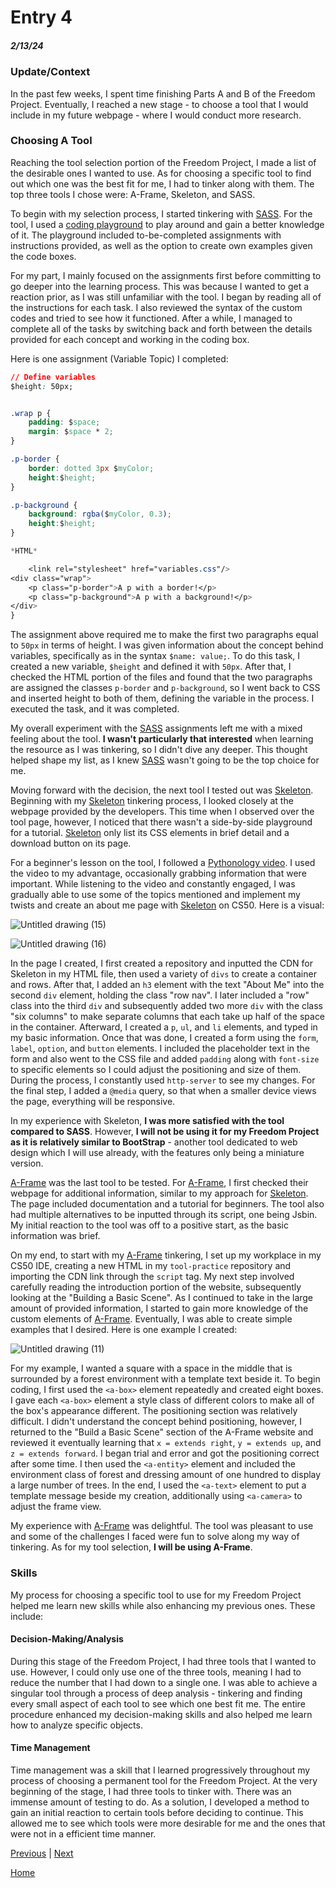 # Entry 4
##### 2/13/24

### Update/Context

In the past few weeks, I spent time finishing Parts A and B of the Freedom Project. Eventually, I reached a new stage - to choose a tool that I would include in my future webpage - where I would conduct more research.

### Choosing A Tool

Reaching the tool selection portion of the Freedom Project, I made a list of the desirable ones I wanted to use. As for choosing a specific tool to find out which one was the best fit for me, I had to tinker along with them. The top three tools I chose were: A-Frame, Skeleton, and SASS.

To begin with my selection process, I started tinkering with [SASS](https://sass-lang.com/). For the tool, I used a [coding playground](https://www.codingame.com/playgrounds/166/sass) to play around and gain a better knowledge of it. The playground included to-be-completed assignments with instructions provided, as well as the option to create own examples given the code boxes.

For my part, I mainly focused on the assignments first before committing to go deeper into the learning process. This was because I wanted to get a reaction prior, as I was still unfamiliar with the tool. I began by reading all of the instructions for each task. I also reviewed the syntax of the custom codes and tried to see how it functioned. After a while, I managed to complete all of the tasks by switching back and forth between the details provided for each concept and working in the coding box.

Here is one assignment (Variable Topic) I completed:

``` CSS & HTML
// Define variables
$height: 50px;


.wrap p {
	padding: $space;
	margin: $space * 2;
}

.p-border {
	border: dotted 3px $myColor;
	height:$height;
}

.p-background {
	background: rgba($myColor, 0.3);
	height:$height;
}

*HTML*

    <link rel="stylesheet" href="variables.css"/>
<div class="wrap">
	<p class="p-border">A p with a border!</p>
	<p class="p-background">A p with a background!</p>
</div>
}
```

The assignment above required me to make the first two paragraphs equal to `50px` in terms of height. I was given information about the concept behind variables, specifically as in the syntax `$name: value;`. To do this task, I created a new variable, `$height` and defined it with `50px`. After that, I checked the HTML portion of the files and found that the two paragraphs are assigned the classes `p-border` and `p-background`, so I went back to CSS and inserted height to both of them, defining the variable in the process. I executed the task, and it was completed.

My overall experiment with the [SASS](https://sass-lang.com/) assignments left me with a mixed feeling about the tool. **I wasn't particularly that interested** when learning the resource as I was tinkering, so I didn't dive any deeper. This thought helped shape my list, as I knew [SASS](https://sass-lang.com/) wasn't going to be the top choice for me.

Moving forward with the decision, the next tool I tested out was [Skeleton](http://getskeleton.com/). Beginning with my [Skeleton](http://getskeleton.com/) tinkering process, I looked closely at the webpage provided by the developers. This time when I observed over the tool page, however, I noticed that there wasn't a side-by-side playground for a tutorial. [Skeleton](http://getskeleton.com/) only list its CSS elements in brief detail and a download button on its page.

For a beginner's lesson on the tool, I followed a [Pythonology video](https://www.youtube.com/watch?v=v4UC9emY9KA). I used the video to my advantage, occasionally grabbing information that were important. While listening to the video and constantly engaged, I was gradually able to use some of the topics mentioned and implement my twists and create an about me page with [Skeleton](http://getskeleton.com/) on CS50. Here is a visual:

![Untitled drawing (15)](https://github.com/joez2450/sep10-freedom-project/assets/146861465/25c8499c-84ea-4314-a90b-89f44588e2d3)

![Untitled drawing (16)](https://github.com/joez2450/sep10-freedom-project/assets/146861465/727c4378-1376-4394-8ea5-d3dbdcdfa2c7)

In the page I created, I first created a repository and inputted the CDN for Skeleton in my HTML file, then used a variety of `divs` to create a container and rows. After that, I added an `h3` element with the text "About Me" into the second `div` element, holding the class "row nav". I later included a "row" class into the third `div` and subsequently added two more `div` with the class "six columns" to make separate columns that each take up half of the space in the container. Afterward, I created a `p`, `ul`, and `li` elements, and typed in my basic information. Once that was done, I created a form using the `form`,   `label`, `option`, and `button` elements. I included the placeholder text in the form and also went to the CSS file and added `padding` along with `font-size` to specific elements so I could adjust the positioning and size of them. During the process, I constantly used `http-server` to see my changes. For the final step, I added a `@media` query, so that when a smaller device views the page, everything will be responsive.


In my experience with Skeleton, **I was more satisfied with the tool compared to SASS**. However, **I will not be using it for my Freedom Project as it is relatively similar to BootStrap** - another tool dedicated to web design which I will use already, with the features only being a miniature version.

[A-Frame](https://aframe.io/) was the last tool to be tested. For [A-Frame](https://aframe.io/), I first checked their webpage for additional information, similar to my approach for [Skeleton](http://getskeleton.com/). The page included documentation and a tutorial for beginners. The tool also had multiple alternatives to be inputted through its script, one being Jsbin. My initial reaction to the tool was off to a positive start, as the basic information was brief.

On my end, to start with my [A-Frame](https://aframe.io/) tinkering, I set up my workplace in my CS50 IDE, creating a new HTML in my `tool-practice` repository and importing the CDN link through the `script` tag. My next step involved carefully reading the introduction portion of the website, subsequently looking at the "Building a Basic Scene". As I continued to take in the large amount of provided information, I started to gain more knowledge of the custom elements of [A-Frame](https://aframe.io/). Eventually, I was able to create simple examples that I desired. Here is one example I created:

![Untitled drawing (11)](https://github.com/joez2450/sep10-freedom-project/assets/146861465/409702bb-f1ae-4348-b0b9-722bcd0f18fc)

For my example, I wanted a square with a space in the middle that is surrounded by a forest environment with a template text beside it. To begin coding, I first used the `<a-box>` element repeatedly and created eight boxes. I gave each `<a-box>` element a style class of different colors to make all of the box's appearance different. The positioning section was relatively difficult. I didn't understand the concept behind positioning, however, I returned to the "Build a Basic Scene" section of the A-Frame website and reviewed it eventually learning that `x = extends right`, `y = extends up`, and `z = extends forward`. I began trial and error and got the positioning correct after some time. I then used the `<a-entity>` element and included the environment class of forest and dressing amount of one hundred to display a large number of trees. In the end, I used the `<a-text>` element to put a template message beside my creation, additionally using `<a-camera>` to adjust the frame view.


My experience with [A-Frame](https://aframe.io/) was delightful. The tool was pleasant to use and some of the challenges I faced were fun to solve along my way of tinkering. As for my tool selection, **I will be using A-Frame**.

### Skills
My process for choosing a specific tool to use for my Freedom Project helped me learn new skills while also enhancing my previous ones. These include:

#### Decision-Making/Analysis
 During this stage of the Freedom Project, I had three tools that I wanted to use. However, I could only use one of the three tools, meaning I had to reduce the number that I had down to a single one. I was able to achieve a singular tool through a process of deep analysis - tinkering and finding every small aspect of each tool to see which one best fit me. The entire procedure enhanced my decision-making skills and also helped me learn how to analyze specific objects.

#### Time Management
Time management was a skill that I learned progressively throughout my process of choosing a permanent tool for the Freedom Project. At the very beginning of the stage, I had three tools to tinker with. There was an immense amount of testing to do. As a solution, I developed a method to gain an initial reaction to certain tools before deciding to continue. This allowed me to see which tools were more desirable for me and the ones that were not in a efficient time manner.



[Previous](entry03.md) | [Next](entry05.md)

[Home](../README.md)

